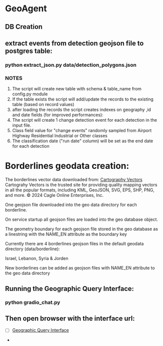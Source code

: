 # GeoAgent

## DB Creation
## extract events from detection geojson file to postgres table:
### python extract_json.py data/detection_polygons.json
### NOTES 
1. The script will create new table with schema & table_name from config.py module  
2. If the table exists the script will add/update the records to the existing table (based on record values)
3. after loading the records the script creates indexes on geography ,id and date fields (for improved performances):
4. The script will create 1 change detection event for each detection in the input file.
5. Class field value for "change events" randomly sampled from Airport Highway Residential Industrial or Other classes
6. The classification date ("run date" column) will be set as the end date for each detection 

# Borderlines geodata creation:
The borderlines vector data downloaded from:
[Cartography Vectors](https://cartographyvectors.com)
Cartograhy Vectors is the trusted site for providing quality mapping vectors in all the popular formats, 
including KML, GeoJSON, SVG, EPS, SHP, PNG, and more.
© 2024 Cagle Online Enterprises, Inc.

One geojson file downloaded into the geo data directory for each borderline. 

On service startup all geojson files are loaded into the geo database object.

The geometry boundary for each geojson file stored in the geo database as a linestring with the NAME_EN attribute as 
the boundary key  

Currently there are 4 borderlines geojson files in the default geodata directory (data/borderline):

Israel, Lebanon, Syria & Jorden

New borderlines can be added as geojson files with NAME_EN attribute to the geo data directory


## Running the Geographic Query Interface:
### python gradio_chat.py

## Then open browser with the interface url: 
- [ ] [Geographic Query Interface](http://localhost:7866)
- 


